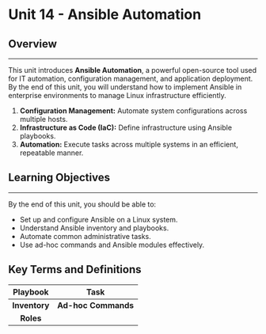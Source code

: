 # Unit 14 - Ansible Automation

## Overview

---

This unit introduces **Ansible Automation**, a powerful open-source tool used for IT automation, configuration management, and application deployment. By the end of this unit, you will understand how to implement Ansible in enterprise environments to manage Linux infrastructure efficiently.

1. **Configuration Management:** Automate system configurations across multiple hosts.
2. **Infrastructure as Code (IaC):** Define infrastructure using Ansible playbooks.
3. **Automation:** Execute tasks across multiple systems in an efficient, repeatable manner.

## Learning Objectives

---

By the end of this unit, you should be able to:

- Set up and configure Ansible on a Linux system.
- Understand Ansible inventory and playbooks.
- Automate common administrative tasks.
- Use ad-hoc commands and Ansible modules effectively.

## Key Terms and Definitions

|**Playbook**|**Task**|
|:------------------:|:------------------:|
|**Inventory**|**Ad-hoc Commands**|
|**Roles**| |
